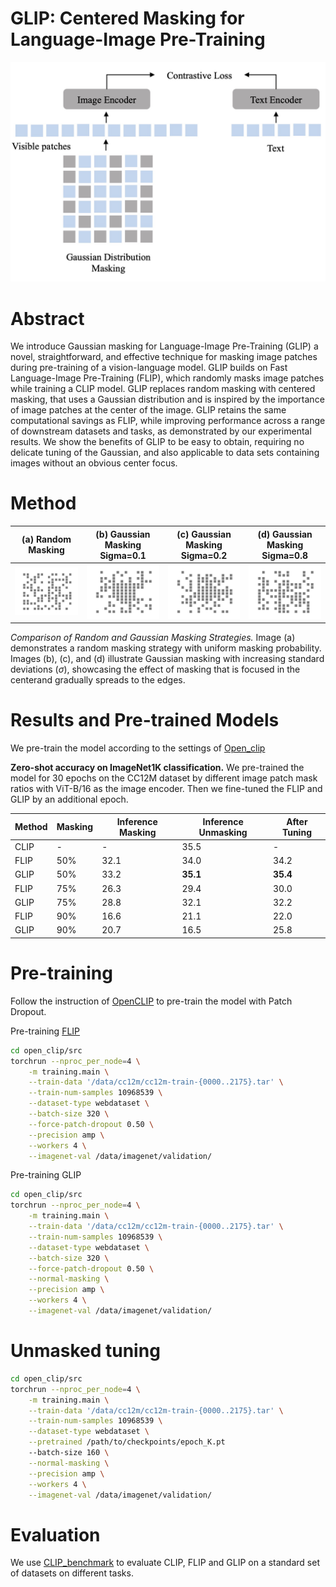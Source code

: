 # GLIP: Centered Masking for Language-Image Pre-Training
![GLIP](./docs/GLIP.jpg)


# Abstract
We introduce Gaussian masking for Language-Image Pre-Training (GLIP) a novel, straightforward, and effective technique for masking image patches during pre-training of a vision-language model. GLIP builds on Fast Language-Image Pre-Training (FLIP), which randomly masks image patches while training a CLIP model. GLIP replaces random masking with centered masking, that uses a Gaussian distribution and is inspired by the importance of image patches at the center of the image. GLIP retains the same computational savings as FLIP, while improving performance across a range of downstream datasets and tasks, as demonstrated by our experimental results. We show the benefits of GLIP to be easy to obtain, requiring no delicate tuning of the Gaussian, and also applicable to data sets containing images without an obvious center focus.

# Method

| (a) Random Masking | (b) Gaussian Masking Sigma=0.1 | (c) Gaussian Masking Sigma=0.2 | (d) Gaussian Masking Sigma=0.8 |
|:-------------------------:|:--------------------------:|:--------------------------:|:--------------------------:|
| ![Random Masking](./docs/images/random_mask_image.png) | ![Gaussian Masking Sigma=0.1](./docs/images/gaussian_mask_image_sigma_0.1.png) | ![Gaussian Masking Sigma=0.2](./docs/images/gaussian_mask_image_sigma_0.2.png) | ![Gaussian Masking Sigma=0.8](./docs/images/gaussian_mask_image_sigma_0.8.png) |

*Comparison of Random and Gaussian Masking Strategies.*
Image (a) demonstrates a random masking strategy with uniform masking probability. 
Images (b), (c), and (d) illustrate Gaussian masking with increasing standard deviations ($\sigma$),
showcasing the effect of masking that is focused in the centerand gradually spreads to the edges. 


# Results and Pre-trained Models

We pre-train the model according to the settings of [Open_clip](https://github.com/mlfoundations/open_clip)

**Zero-shot accuracy on ImageNet1K classification.**
We pre-trained the model for 30 epochs on the CC12M dataset by different image patch mask ratios with ViT-B/16 as the image encoder. Then we fine-tuned the FLIP and GLIP by an additional epoch.

| Method    | Masking | Inference Masking | Inference Unmasking | After Tuning |
|-----------|---------|-------------------|---------------------|--------------|
| CLIP      | -       | -                 | 35.5                | -            |
| FLIP      | 50%     | 32.1              | 34.0                | 34.2         |
| GLIP  | 50%     | 33.2              | **35.1**            | **35.4**     |
| FLIP      | 75%     | 26.3              | 29.4                | 30.0         |
| GLIP  | 75%     | 28.8              | 32.1                | 32.2         |
| FLIP      | 90%     | 16.6              | 21.1                | 22.0         |
| GLIP  | 90%     | 20.7              | 16.5                | 25.8         |


# Pre-training

Follow the instruction of [OpenCLIP](https://github.com/mlfoundations/open_clip) to pre-train the model with Patch Dropout.

Pre-training [FLIP](https://github.com/facebookresearch/flip/tree/main)

```bash
cd open_clip/src
torchrun --nproc_per_node=4 \
    -m training.main \
    --train-data '/data/cc12m/cc12m-train-{0000..2175}.tar' \
    --train-num-samples 10968539 \
    --dataset-type webdataset \
    --batch-size 320 \
    --force-patch-dropout 0.50 \
    --precision amp \
    --workers 4 \
    --imagenet-val /data/imagenet/validation/
```

Pre-training GLIP

```bash
cd open_clip/src
torchrun --nproc_per_node=4 \
    -m training.main \
    --train-data '/data/cc12m/cc12m-train-{0000..2175}.tar' \
    --train-num-samples 10968539 \
    --dataset-type webdataset \
    --batch-size 320 \
    --force-patch-dropout 0.50 \
    --normal-masking \
    --precision amp \
    --workers 4 \
    --imagenet-val /data/imagenet/validation/
```

# Unmasked tuning

```bash
cd open_clip/src
torchrun --nproc_per_node=4 \
    -m training.main \
    --train-data '/data/cc12m/cc12m-train-{0000..2175}.tar' \
    --train-num-samples 10968539 \
    --dataset-type webdataset \
    --pretrained /path/to/checkpoints/epoch_K.pt
    --batch-size 160 \
    --normal-masking \
    --precision amp \
    --workers 4 \
    --imagenet-val /data/imagenet/validation/
```

# Evaluation

We use [CLIP_benchmark](https://github.com/LAION-AI/CLIP_benchmark/tree/main) to evaluate CLIP, FLIP and GLIP on a standard set of datasets on different tasks.
